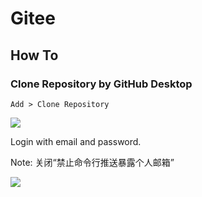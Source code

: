 # Gitee

## How To

### Clone Repository by GitHub Desktop

`Add > Clone Repository` 

![](/Users/panda18/GitHub/pandacn18.github.io/Computers/Programs/Git/img/GitHubDesktop.CloneRepository.Url.png)

Login with email and password.

Note: 关闭“禁止命令行推送暴露个人邮箱”

![](/Users/panda18/GitHub/pandacn18.github.io/Computers/Programs/Git/img/Gitee.邮箱管理.png)